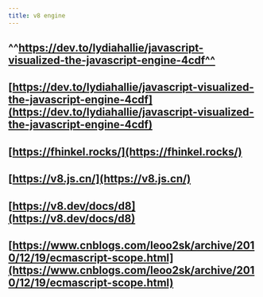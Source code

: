 ```yaml
---
title: v8 engine
---
```


## ^^https://dev.to/lydiahallie/javascript-visualized-the-javascript-engine-4cdf^^
## [https://dev.to/lydiahallie/javascript-visualized-the-javascript-engine-4cdf](https://dev.to/lydiahallie/javascript-visualized-the-javascript-engine-4cdf)
##
##
##
##
##
##
## [https://fhinkel.rocks/](https://fhinkel.rocks/)
## [https://v8.js.cn/](https://v8.js.cn/)
## [https://v8.dev/docs/d8](https://v8.dev/docs/d8)
## [https://www.cnblogs.com/leoo2sk/archive/2010/12/19/ecmascript-scope.html](https://www.cnblogs.com/leoo2sk/archive/2010/12/19/ecmascript-scope.html)

